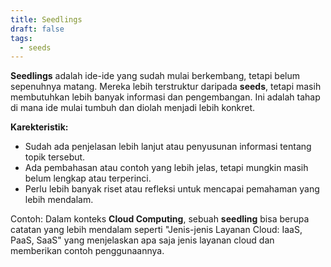 ```yaml
---
title: Seedlings
draft: false
tags:
  - seeds
---
```

 
**Seedlings** adalah ide-ide yang sudah mulai berkembang, tetapi belum sepenuhnya matang. Mereka lebih terstruktur daripada **seeds**, tetapi masih membutuhkan lebih banyak informasi dan pengembangan. Ini adalah tahap di mana ide mulai tumbuh dan diolah menjadi lebih konkret.

**Karekteristik:**
- Sudah ada penjelasan lebih lanjut atau penyusunan informasi tentang topik tersebut.
- Ada pembahasan atau contoh yang lebih jelas, tetapi mungkin masih belum lengkap atau terperinci.
- Perlu lebih banyak riset atau refleksi untuk mencapai pemahaman yang lebih mendalam.

Contoh:
Dalam konteks **Cloud Computing**, sebuah **seedling** bisa berupa catatan yang lebih mendalam seperti "Jenis-jenis Layanan Cloud: IaaS, PaaS, SaaS" yang menjelaskan apa saja jenis layanan cloud dan memberikan contoh penggunaannya.